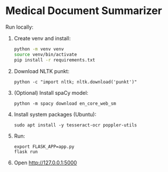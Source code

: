 # Medical Document Summarizer

Run locally:

1. Create venv and install:
   ```bash
   python -m venv venv
   source venv/bin/activate
   pip install -r requirements.txt
   ````
2. Download NLTK punkt:
   ```
   python -c "import nltk; nltk.download('punkt')"
   ```
3. (Optional) Install spaCy model:
   ```
   python -m spacy download en_core_web_sm
   ```
4. Install system packages (Ubuntu):
   ```
   sudo apt install -y tesseract-ocr poppler-utils
   ```
5. Run:
   ```
   export FLASK_APP=app.py
   flask run
   ```
6. Open http://127.0.0.1:5000
